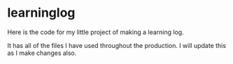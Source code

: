 # learninglog

Here is the code for my little project of making a learning log.

It has all of the files I have used throughout the production. I will update this as I make changes also.